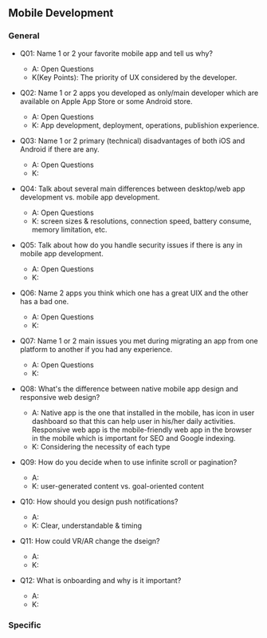 ## Mobile Development
### General
* Q01: Name 1 or 2 your favorite mobile app and tell us why?
	- A: Open Questions
	- K(Key Points): The priority of UX considered by the developer.

* Q02: Name 1 or 2 apps you developed as only/main developer which are available on Apple App Store or some Android store.
	- A: Open Questions
	- K: App development, deployment, operations, publishion experience.

* Q03: Name 1 or 2 primary (technical) disadvantages of both iOS and Android if there are any.
	- A: Open Questions
	- K: 

* Q04: Talk about several main differences between desktop/web app development vs. mobile app development.
	- A: Open Questions
	- K: screen sizes & resolutions, connection speed, battery consume, memory limitation, etc.

* Q05: Talk about how do you handle security issues if there is any in mobile app development.
	- A: Open Questions
	- K: 

* Q06: Name 2 apps you think which one has a great UIX and the other has a bad one.
	- A: Open Questions
	- K: 

* Q07: Name 1 or 2 main issues you met during migrating an app from one platform to another if you had any experience.
	- A: Open Questions
	- K: 

* Q08: What's the difference between native mobile app design and responsive web design?
	- A: Native app is the one that installed in the mobile, has icon in user dashboard so that this can help user in his/her daily activities. Responsive web app is the mobile-friendly web app in the browser in the mobile which is important for SEO and Google indexing.
	- K: Considering the necessity of each type

* Q09: How do you decide when to use infinite scroll or pagination?
	- A: 
	- K: user-generated content vs. goal-oriented content

* Q10: How should you design push notifications?
	- A: 
	- K: Clear, understandable & timing

* Q11: How could VR/AR change the dseign?
	- A: 
	- K: 

* Q12: What is onboarding and why is it important?
	- A: 
	- K: 

### Specific


